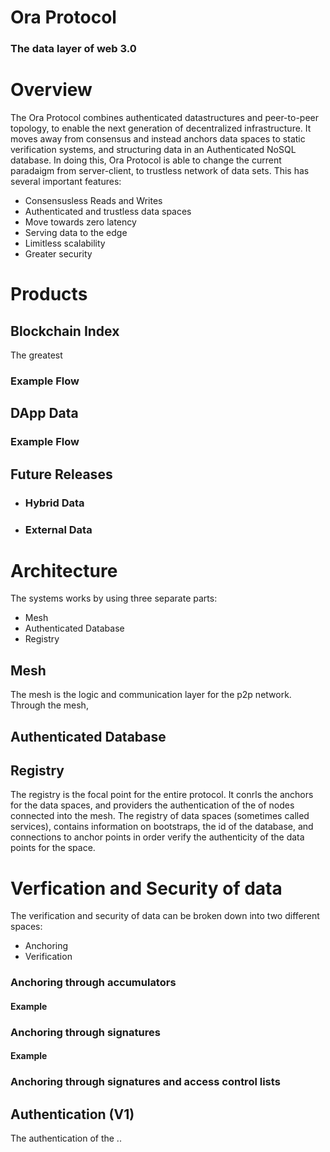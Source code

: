 # Ora Protocol

### The data layer of web 3.0

# Overview
The Ora Protocol combines authenticated datastructures and peer-to-peer topology, to enable the next generation of decentralized infrastructure. It moves away from consensus and instead anchors data spaces to static verification systems, and structuring data in an Authenticated NoSQL database. In doing this, Ora Protocol is able to change the current paradaigm from server-client, to trustless network of data sets. This has several important features: 

- Consensusless Reads and Writes
- Authenticated and trustless data spaces
- Move towards zero latency
- Serving data to the edge
- Limitless scalability
- Greater security

# Products

## Blockchain Index

The greatest 

### Example Flow 



## DApp Data


### Example Flow


## Future Releases 

- ### Hybrid Data 

- ### External Data 


# Architecture
The systems works by using three separate parts: 
- Mesh 
- Authenticated Database 
- Registry 

## Mesh 
The mesh is the logic and communication layer for the p2p network. Through the mesh, 

## Authenticated Database 



## Registry 
The registry is the focal point for the entire protocol. It conrls the anchors for the data spaces, and providers the authentication of the of nodes connected into the mesh. The registry of data spaces (sometimes called services), contains information on bootstraps, the id of the database, and connections to anchor points in order verify the authenticity of the data points for the space.


# Verfication and Security of data

The verification and security of data can be broken down into two different spaces: 
- Anchoring 
- Verification


### Anchoring through accumulators 

#### Example 

### Anchoring through signatures

#### Example 


### Anchoring through signatures and access control lists


## Authentication (V1)

The authentication of the .. 



